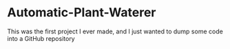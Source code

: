 # Automatic-Plant-Waterer
This was the first project I ever made, and I just wanted to dump some code into a GitHub repository 

